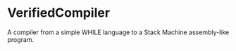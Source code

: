 # VerifiedCompiler

A compiler from a simple WHILE language to a Stack Machine assembly-like program.
